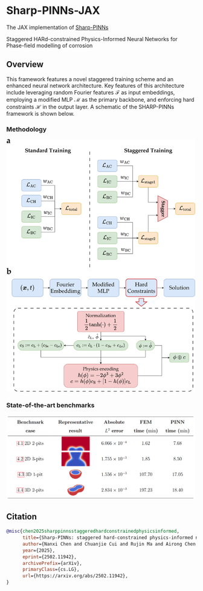 # Sharp-PINNs-JAX


The JAX implementation of [Sharp-PINNs](https://github.com/NanxiiChen/sharp-pinns)


Staggered HARd-constrained Physics-Informed Neural Networks for Phase-field modelling of corrosion

## Overview

This framework features a novel staggered training scheme and an enhanced neural network architecture. Key features of this architecture include leveraging random Fourier features $\mathcal{F}$ as input embeddings, employing a modified MLP $\mathcal{M}$ as the primary backbone, and enforcing hard constraints $\mathcal{H}$ in the output layer. A schematic of the SHARP-PINNs framework is shown below.

### Methodology

<img src="./img/sharp-pinns-schematic.png" width="500">


### State-of-the-art benchmarks

<img src="./img/benchmarks.png" width="500">


## Citation

```bibtex
@misc{chen2025sharppinnsstaggeredhardconstrainedphysicsinformed,
      title={Sharp-PINNs: staggered hard-constrained physics-informed neural networks for phase field modelling of corrosion}, 
      author={Nanxi Chen and Chuanjie Cui and Rujin Ma and Airong Chen and Sifan Wang},
      year={2025},
      eprint={2502.11942},
      archivePrefix={arXiv},
      primaryClass={cs.LG},
      url={https://arxiv.org/abs/2502.11942}, 
}
```

